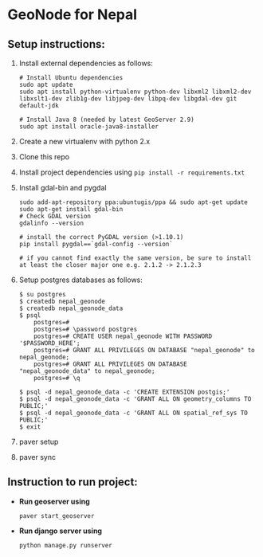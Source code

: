 GeoNode for Nepal
=================

Setup instructions:
-----------------------------------

 1. Install external dependencies as follows:
	```
	# Install Ubuntu dependencies
	sudo apt update
	sudo apt install python-virtualenv python-dev libxml2 libxml2-dev libxslt1-dev zlib1g-dev libjpeg-dev libpq-dev libgdal-dev git default-jdk
    
	# Install Java 8 (needed by latest GeoServer 2.9)
	sudo apt install oracle-java8-installer 
	```
 2. Create a new virtualenv with python 2.x
 3. Clone this repo
 4. Install project dependencies using 
	`pip install -r requirements.txt`

 5. Install gdal-bin and pygdal
	```
	sudo add-apt-repository ppa:ubuntugis/ppa && sudo apt-get update
	sudo apt-get install gdal-bin
	# Check GDAL version
	gdalinfo --version
		
	# install the correct PyGDAL version (>1.10.1)
	pip install pygdal==`gdal-config --version`
	
	# if you cannot find exactly the same version, be sure to install at least the closer major one e.g. 2.1.2 -> 2.1.2.3
	```

 6. Setup postgres databases as follows:
	```
	$ su postgres
	$ createdb nepal_geonode
	$ createdb nepal_geonode_data
	$ psql
		postgres=#
		postgres=# \password postgres
		postgres=# CREATE USER nepal_geonode WITH PASSWORD '$PASSWORD_HERE';
		postgres=# GRANT ALL PRIVILEGES ON DATABASE "nepal_geonode" to nepal_geonode;
		postgres=# GRANT ALL PRIVILEGES ON DATABASE "nepal_geonode_data" to nepal_geonode;
		postgres=# \q

	$ psql -d nepal_geonode_data -c 'CREATE EXTENSION postgis;'
	$ psql -d nepal_geonode_data -c 'GRANT ALL ON geometry_columns TO PUBLIC;'
	$ psql -d nepal_geonode_data -c 'GRANT ALL ON spatial_ref_sys TO PUBLIC;'
	$ exit
	```
 7.  paver setup
 8.  paver sync

Instruction to run project:
-----------------------------------
 - **Run geoserver using**
 
	`paver start_geoserver`

 - **Run django server using**
 
	`python manage.py runserver`

